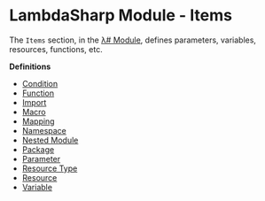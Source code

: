 # LambdaSharp Module - Items

The `Items` section, in the [λ# Module](Index.md), defines parameters, variables, resources, functions, etc.

__Definitions__
* [Condition](Module-Condition.md)
* [Function](Module-Function.md)
* [Import](Module-Import.md)
* [Macro](Module-Macro.md)
* [Mapping](Module-Mapping.md)
* [Namespace](Module-Namespace.md)
* [Nested Module](Module-Nested.md)
* [Package](Module-Package.md)
* [Parameter](Module-Parameter.md)
* [Resource Type](Module-ResourceType.md)
* [Resource](Module-Resource.md)
* [Variable](Module-Variable.md)
